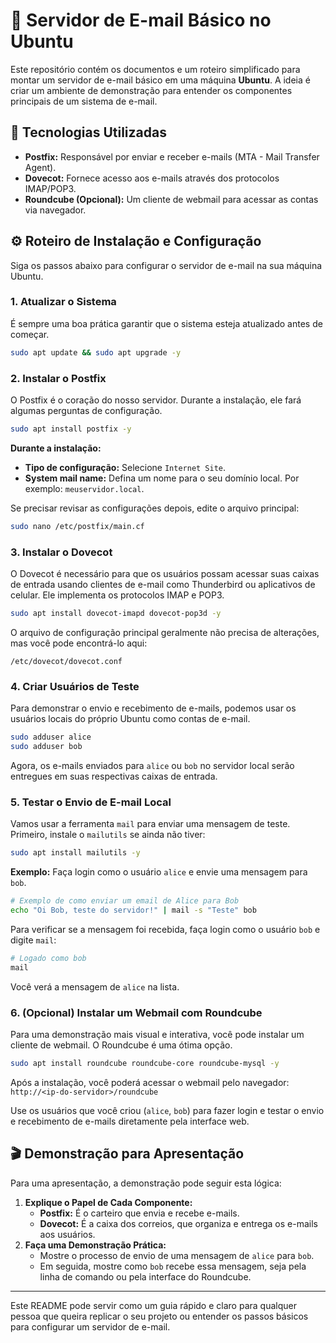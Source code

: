# 📧 Servidor de E-mail Básico no Ubuntu

Este repositório contém os documentos e um roteiro simplificado para montar um servidor de e-mail básico em uma máquina **Ubuntu**. A ideia é criar um ambiente de demonstração para entender os componentes principais de um sistema de e-mail.

## 🚀 Tecnologias Utilizadas

  * **Postfix:** Responsável por enviar e receber e-mails (MTA - Mail Transfer Agent).
  * **Dovecot:** Fornece acesso aos e-mails através dos protocolos IMAP/POP3.
  * **Roundcube (Opcional):** Um cliente de webmail para acessar as contas via navegador.

## ⚙️ Roteiro de Instalação e Configuração

Siga os passos abaixo para configurar o servidor de e-mail na sua máquina Ubuntu.

### 1\. Atualizar o Sistema

É sempre uma boa prática garantir que o sistema esteja atualizado antes de começar.

```bash
sudo apt update && sudo apt upgrade -y
```

### 2\. Instalar o Postfix

O Postfix é o coração do nosso servidor. Durante a instalação, ele fará algumas perguntas de configuração.

```bash
sudo apt install postfix -y
```

**Durante a instalação:**

  * **Tipo de configuração:** Selecione `Internet Site`.
  * **System mail name:** Defina um nome para o seu domínio local. Por exemplo: `meuservidor.local`.

Se precisar revisar as configurações depois, edite o arquivo principal:

```bash
sudo nano /etc/postfix/main.cf
```

### 3\. Instalar o Dovecot

O Dovecot é necessário para que os usuários possam acessar suas caixas de entrada usando clientes de e-mail como Thunderbird ou aplicativos de celular. Ele implementa os protocolos IMAP e POP3.

```bash
sudo apt install dovecot-imapd dovecot-pop3d -y
```

O arquivo de configuração principal geralmente não precisa de alterações, mas você pode encontrá-lo aqui:

```
/etc/dovecot/dovecot.conf
```

### 4\. Criar Usuários de Teste

Para demonstrar o envio e recebimento de e-mails, podemos usar os usuários locais do próprio Ubuntu como contas de e-mail.

```bash
sudo adduser alice
sudo adduser bob
```

Agora, os e-mails enviados para `alice` ou `bob` no servidor local serão entregues em suas respectivas caixas de entrada.

### 5\. Testar o Envio de E-mail Local

Vamos usar a ferramenta `mail` para enviar uma mensagem de teste. Primeiro, instale o `mailutils` se ainda não tiver:

```bash
sudo apt install mailutils -y
```

**Exemplo:**
Faça login como o usuário `alice` e envie uma mensagem para `bob`.

```bash
# Exemplo de como enviar um email de Alice para Bob
echo "Oi Bob, teste do servidor!" | mail -s "Teste" bob
```

Para verificar se a mensagem foi recebida, faça login como o usuário `bob` e digite `mail`:

```bash
# Logado como bob
mail
```

Você verá a mensagem de `alice` na lista.

### 6\. (Opcional) Instalar um Webmail com Roundcube

Para uma demonstração mais visual e interativa, você pode instalar um cliente de webmail. O Roundcube é uma ótima opção.

```bash
sudo apt install roundcube roundcube-core roundcube-mysql -y
```

Após a instalação, você poderá acessar o webmail pelo navegador:
`http://<ip-do-servidor>/roundcube`

Use os usuários que você criou (`alice`, `bob`) para fazer login e testar o envio e recebimento de e-mails diretamente pela interface web.

## 🎬 Demonstração para Apresentação

Para uma apresentação, a demonstração pode seguir esta lógica:

1.  **Explique o Papel de Cada Componente:**
      * **Postfix:** É o carteiro que envia e recebe e-mails.
      * **Dovecot:** É a caixa dos correios, que organiza e entrega os e-mails aos usuários.
2.  **Faça uma Demonstração Prática:**
      * Mostre o processo de envio de uma mensagem de `alice` para `bob`.
      * Em seguida, mostre como `bob` recebe essa mensagem, seja pela linha de comando ou pela interface do Roundcube.

-----

Este README pode servir como um guia rápido e claro para qualquer pessoa que queira replicar o seu projeto ou entender os passos básicos para configurar um servidor de e-mail.
